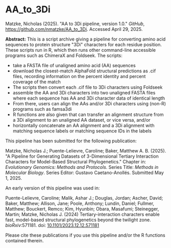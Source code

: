 # AA_to_3Di
Matzke, Nicholas (2025). "AA to 3Di pipeline, version 1.0." <i>GitHub</i>, https://github.com/nmatzke/AA_to_3Di. Accessed April 29, 2025.

<b>Abstract:</b> This is a script archive giving a pipeline for converting amino acid sequences to protein structure "3Di" characters for each residue position. These scripts run in R, which then runs other command-line accessible programs such as ChimeraX and Foldseek. The scripts: 

<ul>
  <li>take a FASTA file of unaligned amino acid (AA) sequences</li>
  <li>download the closest-match AlphaFold structural predictions as .cif files, recording information on the percent identity and percent coverage of the match</li>
  <li>The scripts then convert each .cif file to 3Di characters using Foldseek</li>
  <li>assemble the AA and 3Di characters into two unaligned FASTA files where each sequence has AA and 3Di character data of identical length</li>
  <li>From there, users can align the AAs and/or 3Di characters using (non-R) programs such as famsa3di</li>
  <li>R functions are also given that can transfer an alignment structure from a 3Di alignment to an unaligned AA dataset, or vice versa, and/or</li>
  <li>horizontally concatenate an AA alignment and a 3Di alignment with matching sequence labels or matching sequence IDs in the labels</li>
</ul>

This pipeline has been submitted for the following publication:

Matzke, Nicholas J.; Puente-Lelievre, Caroline; Baker, Matthew A. B. (2025). "A Pipeline for Generating Datasets of 3-Dimensional Tertiary Interaction Characters for Model-Based Structural Phylogenetics." Chapter in: <i>Evolutionary Genomics: Methods and Protocols</i>. Series Title: <i>Methods in Molecular Biology</i>. Series Editor: Gustavo Caetano-Anollés. Submitted May 1, 2025.


An early version of this pipeline was used in:

Puente-Lelievre, Caroline; Malik, Ashar J.; Douglas, Jordan; Ascher, David; Baker, Matthew; Allison, Jane; Poole, Anthony; Lundin, Daniel; Fullmer, Matthew; Bouckert, Remco; Kim, Hyunbin; Obara, Masafumi; Steinegger, Martin; Matzke, Nicholas J. (2024) Tertiary-interaction characters enable fast, model-based structural phylogenetics beyond the twilight zone. <i>bioRxiv</i>:571181. doi: <a href="https://www.biorxiv.org/content/10.1101/2023.12.12.571181v2">10.1101/2023.12.12.571181</a>

Please cite these publications if you use this pipeline and/or the R functions contained therein.


